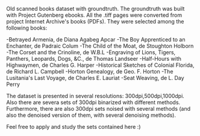 Old scanned books dataset with groundtruth.
The groundtruth was built with Project Gutenberg ebooks.
All the .tiff pages were converted from project Internet Archive's books (PDFs). They were selected among the following books:

-Betrayed Armenia, de Diana Agabeg Apcar
-The Boy Apprenticed to an Enchanter, de Padraic Colum
-The Child of the Moat, de Stoughton Holborn
-The Corset and the Crinoline, de W.B.L
-Engraving of Lions, Tigers, Panthers, Leopards, Dogs, &C., de Thomas Landseer
-Half-Hours with Highwaymen, de Charles G.  Harper
-Historical Sketches of Colonial Florida, de Richard L. Campbell
-Horton Genealogy, de Geo. F. Horton
-The Lusitania's Last Voyage, de Charles E. Lauriat
-Seat Weaving, de L. Day Perry

The dataset is presented in several resolutions: 300dpi,500dpi,1000dpi.
Also there are severa sets of 300dpi binarized with different methods.
Furthermore, there are also 300dpi sets noised with several methods (and also the denoised version of them, with several denoising methods).

Feel free to apply and study the sets contained here :)
